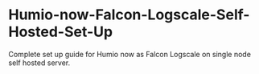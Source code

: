# Humio-now-Falcon-Logscale-Self-Hosted-Set-Up
Complete set up guide for Humio now as Falcon Logscale on single node self hosted server.
